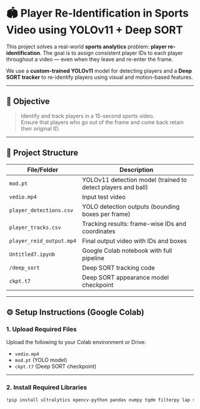 # 🏟️ Player Re-Identification in Sports Video using YOLOv11 + Deep SORT

This project solves a real-world **sports analytics** problem: **player re-identification**. The goal is to assign consistent player IDs to each player throughout a video — even when they leave and re-enter the frame.

We use a **custom-trained YOLOv11** model for detecting players and a **Deep SORT tracker** to re-identify players using visual and motion-based features.

---

## 🎯 Objective

> Identify and track players in a 15-second sports video.  
> Ensure that players who go out of the frame and come back retain their original ID.

---

## 📁 Project Structure

| File/Folder | Description |
|-------------|-------------|
| `mod.pt` | YOLOv11 detection model (trained to detect players and ball) |
| `vedio.mp4` | Input test video |
| `player_detections.csv` | YOLO detection outputs (bounding boxes per frame) |
| `player_tracks.csv` | Tracking results: frame-wise IDs and coordinates |
| `player_reid_output.mp4` | Final output video with IDs and boxes |
| `Untitled7.ipynb` | Google Colab notebook with full pipeline |
| `/deep_sort` | Deep SORT tracking code |
| `ckpt.t7` | Deep SORT appearance model checkpoint |

---

## ⚙️ Setup Instructions (Google Colab)

### 1. Upload Required Files

Upload the following to your Colab environment or Drive:
- `vedio.mp4`
- `mod.pt` (YOLO model)
- `ckpt.t7` (Deep SORT checkpoint)

---

### 2. Install Required Libraries

```bash
!pip install ultralytics opencv-python pandas numpy tqdm filterpy lap scikit-image
